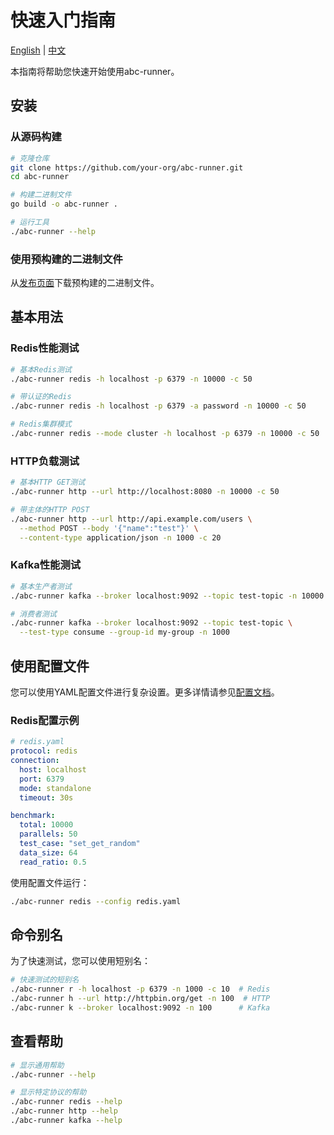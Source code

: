 # 快速入门指南

[English](quickstart.md) | [中文](quickstart.zh.md)

本指南将帮助您快速开始使用abc-runner。

## 安装

### 从源码构建

```bash
# 克隆仓库
git clone https://github.com/your-org/abc-runner.git
cd abc-runner

# 构建二进制文件
go build -o abc-runner .

# 运行工具
./abc-runner --help
```

### 使用预构建的二进制文件

从[发布页面](https://github.com/your-org/abc-runner/releases)下载预构建的二进制文件。

## 基本用法

### Redis性能测试

```bash
# 基本Redis测试
./abc-runner redis -h localhost -p 6379 -n 10000 -c 50

# 带认证的Redis
./abc-runner redis -h localhost -p 6379 -a password -n 10000 -c 50

# Redis集群模式
./abc-runner redis --mode cluster -h localhost -p 6379 -n 10000 -c 50
```

### HTTP负载测试

```bash
# 基本HTTP GET测试
./abc-runner http --url http://localhost:8080 -n 10000 -c 50

# 带主体的HTTP POST
./abc-runner http --url http://api.example.com/users \
  --method POST --body '{"name":"test"}' \
  --content-type application/json -n 1000 -c 20
```

### Kafka性能测试

```bash
# 基本生产者测试
./abc-runner kafka --broker localhost:9092 --topic test-topic -n 10000 -c 5

# 消费者测试
./abc-runner kafka --broker localhost:9092 --topic test-topic \
  --test-type consume --group-id my-group -n 1000
```

## 使用配置文件

您可以使用YAML配置文件进行复杂设置。更多详情请参见[配置文档](configuration.md)。

### Redis配置示例

```yaml
# redis.yaml
protocol: redis
connection:
  host: localhost
  port: 6379
  mode: standalone
  timeout: 30s

benchmark:
  total: 10000
  parallels: 50
  test_case: "set_get_random"
  data_size: 64
  read_ratio: 0.5
```

使用配置文件运行：

```bash
./abc-runner redis --config redis.yaml
```

## 命令别名

为了快速测试，您可以使用短别名：

```bash
# 快速测试的短别名
./abc-runner r -h localhost -p 6379 -n 1000 -c 10  # Redis
./abc-runner h --url http://httpbin.org/get -n 100  # HTTP
./abc-runner k --broker localhost:9092 -n 100      # Kafka
```

## 查看帮助

```bash
# 显示通用帮助
./abc-runner --help

# 显示特定协议的帮助
./abc-runner redis --help
./abc-runner http --help
./abc-runner kafka --help
```